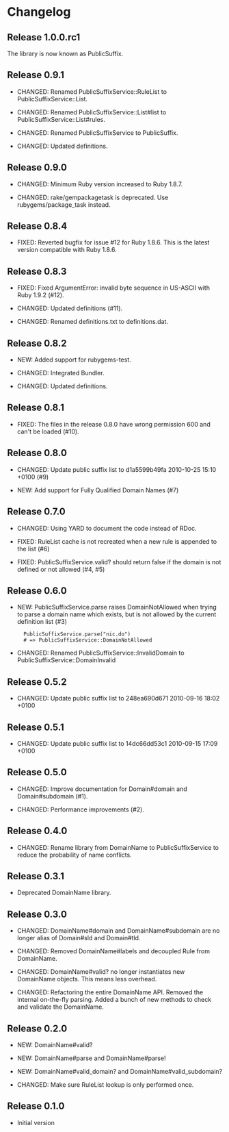 # Changelog


## Release 1.0.0.rc1

The library is now known as PublicSuffix.


## Release 0.9.1

* CHANGED: Renamed PublicSuffixService::RuleList to PublicSuffixService::List.

* CHANGED: Renamed PublicSuffixService::List#list to PublicSuffixService::List#rules.

* CHANGED: Renamed PublicSuffixService to PublicSuffix.

* CHANGED: Updated definitions.


## Release 0.9.0

* CHANGED: Minimum Ruby version increased to Ruby 1.8.7.

* CHANGED: rake/gempackagetask is deprecated.  Use rubygems/package_task instead.


## Release 0.8.4

* FIXED: Reverted bugfix for issue #12 for Ruby 1.8.6.
  This is the latest version compatible with Ruby 1.8.6.


## Release 0.8.3

* FIXED: Fixed ArgumentError: invalid byte sequence in US-ASCII with Ruby 1.9.2 (#12).

* CHANGED: Updated definitions (#11).

* CHANGED: Renamed definitions.txt to definitions.dat.


## Release 0.8.2

* NEW: Added support for rubygems-test.

* CHANGED: Integrated Bundler.

* CHANGED: Updated definitions.


## Release 0.8.1

* FIXED: The files in the release 0.8.0 have wrong permission 600 and can't be loaded (#10).


## Release 0.8.0

* CHANGED: Update public suffix list to d1a5599b49fa 2010-10-25 15:10 +0100 (#9)

* NEW: Add support for Fully Qualified Domain Names (#7)


## Release 0.7.0

* CHANGED: Using YARD to document the code instead of RDoc.

* FIXED: RuleList cache is not recreated when a new rule is appended to the list (#6)

* FIXED: PublicSuffixService.valid? should return false if the domain is not defined or not allowed (#4, #5)


## Release 0.6.0

* NEW:  PublicSuffixService.parse raises DomainNotAllowed when trying to parse a domain name
  which exists, but is not allowed by the current definition list (#3)

        PublicSuffixService.parse("nic.do")
        # => PublicSuffixService::DomainNotAllowed

* CHANGED: Renamed PublicSuffixService::InvalidDomain to PublicSuffixService::DomainInvalid


## Release 0.5.2

* CHANGED: Update public suffix list to 248ea690d671 2010-09-16 18:02 +0100


## Release 0.5.1

* CHANGED: Update public suffix list to 14dc66dd53c1 2010-09-15 17:09 +0100


## Release 0.5.0

* CHANGED: Improve documentation for Domain#domain and Domain#subdomain (#1).

* CHANGED: Performance improvements (#2).


## Release 0.4.0

* CHANGED: Rename library from DomainName to PublicSuffixService to reduce the probability of name conflicts.


## Release 0.3.1

* Deprecated DomainName library.


## Release 0.3.0

* CHANGED: DomainName#domain and DomainName#subdomain are no longer alias of Domain#sld and Domain#tld.

* CHANGED: Removed DomainName#labels and decoupled Rule from DomainName.

* CHANGED: DomainName#valid? no longer instantiates new DomainName objects. This means less overhead.

* CHANGED: Refactoring the entire DomainName API. Removed the internal on-the-fly parsing. Added a bunch of new methods to check and validate the DomainName.


## Release 0.2.0

* NEW: DomainName#valid?

* NEW: DomainName#parse and DomainName#parse!

* NEW: DomainName#valid_domain? and DomainName#valid_subdomain?

* CHANGED: Make sure RuleList lookup is only performed once.


## Release 0.1.0

* Initial version
